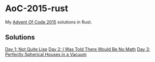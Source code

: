 # AoC-2015-rust

My [Advent Of Code 2015](https://adventofcode.com/2015) solutions in Rust.

## Solutions

[Day 1: Not Quite Lisp](day01-not-quite-lisp/src/main.rs)
[Day 2: I Was Told There Would Be No Math](day02-no-math/src/main.rs)
[Day 3: Perfectly Spherical Houses in a Vacuum](day03-houses-in-vacuum/src/main.rs)
